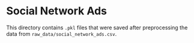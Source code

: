 # Social Network Ads

This directory contains `.pkl` files that were saved after preprocessing the data from `raw_data/social_network_ads.csv`.

